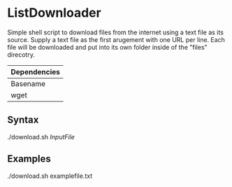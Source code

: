 # ListDownloader
Simple shell script to download files from the internet using a text file as its source. 
Supply a text file as the first arugement with one URL per line. Each file will be downloaded and put into its own folder inside of the "files" direcotry.

 
Dependencies  |
------------- |
Basename      |
wget          |

## Syntax
 ./download.sh *InputFile*
 
## Examples
 ./download.sh examplefile.txt
 
